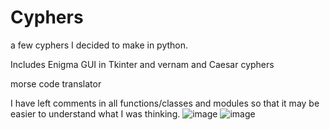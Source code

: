 # Cyphers
a few cyphers I decided to make in python.

Includes Enigma GUI in Tkinter and vernam and Caesar cyphers

morse code translator

I have left comments in all functions/classes and modules so that it may be easier to understand what I was thinking.
![image](https://github.com/user-attachments/assets/1b72ee7b-73df-4e16-bc5d-eaa2d6d20856)
![image](https://github.com/user-attachments/assets/9fb6c484-aee3-42ec-98f1-b64833018e53)
